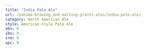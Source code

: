 ```yaml
---
title: "India Pale Ale"
url: /yakima-brewing-and-malting-grants-ales/india-pale-ale/
category: North American Ale
style: American-Style Pale Ale
abv: 0
ibu: 0
srm: 0
upc: 0
---
```


